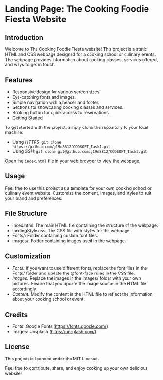 # Landing Page: The Cooking Foodie Fiesta Website

## Introduction
Welcome to The Cooking Foodie Fiesta website! This project is a static HTML and CSS webpage designed for a cooking school or culinary events. The webpage provides information about cooking classes, services offered, and ways to get in touch.

## Features
- Responsive design for various screen sizes.
- Eye-catching fonts and images.
- Simple navigation with a header and footer.
- Sections for showcasing cooking classes and services.
- Booking button for quick access to reservations.
- Getting Started

To get started with the project, simply clone the repository to your local machine.

- Using *HTTPS:* `git clone https://github.com/g19n8812/CODSOFT_Task1.git`
- Using *SSH:* `git clone git@github.com:g19n8812/CODSOFT_Task2.git`

Open the `index.html` file in your web browser to view the webpage.

## Usage
Feel free to use this project as a template for your own cooking school or culinary event website. Customize the content, images, and styles to suit your brand and preferences.

## File Structure
- index.html: The main HTML file containing the structure of the webpage.
- landingStyle.css: The CSS file with styles for the webpage.
- Fonts/: Folder containing custom font files.
- images/: Folder containing images used in the webpage.

## Customization
- *Fonts:* If you want to use different fonts, replace the font files in the Fonts/ folder and update the @font-face rules in the CSS file.
- *Images:* Replace the images in the images/ folder with your own pictures. Ensure that you update the image source in the HTML file accordingly.
- *Content:* Modify the content in the HTML file to reflect the information about your cooking school or event.

## Credits
- Fonts: Google Fonts (https://fonts.google.com/)
- Images: Unsplash (https://unsplash.com/)

## License
This project is licensed under the MIT License.

Feel free to contribute, share, and enjoy cooking up your own delicious website!
